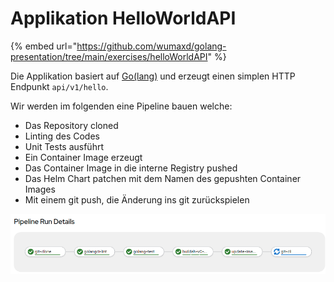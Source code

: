 # Applikation HelloWorldAPI

{% embed url="https://github.com/wumaxd/golang-presentation/tree/main/exercises/helloWorldAPI" %}

Die Applikation basiert auf [Go\(lang\)](https://golang.org) und erzeugt einen simplen HTTP Endpunkt `api/v1/hello`.

Wir werden im folgenden eine Pipeline bauen welche:

* Das Repository cloned
* Linting des Codes
* Unit Tests ausführt
* Ein Container Image erzeugt
* Das Container Image in die interne Registry pushed
* Das Helm Chart patchen mit dem Namen des gepushten Container Images
* Mit einem git push, die Änderung ins git zurückspielen

![](../../../.gitbook/assets/image%20%28180%29.png)

